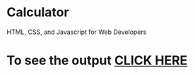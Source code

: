 # Calculator


HTML, CSS, and Javascript for Web Developers

# To see the output [CLICK HERE](https://piyush168713.github.io/Calculator/index.html)
